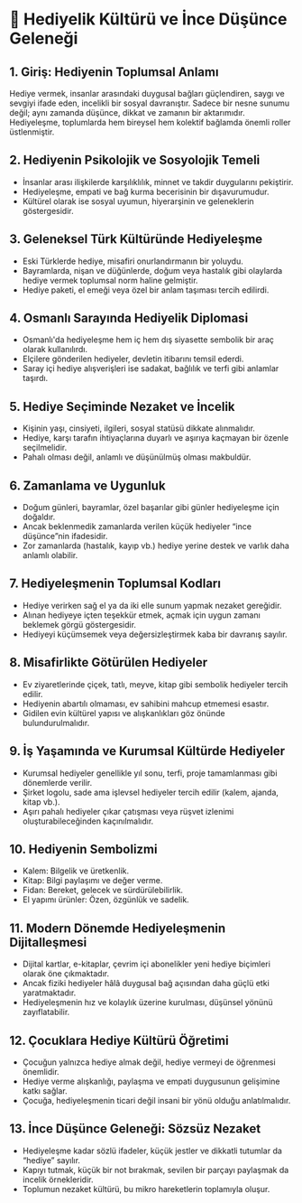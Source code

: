 # 🎁 Hediyelik Kültürü ve İnce Düşünce Geleneği

## 1. Giriş: Hediyenin Toplumsal Anlamı

Hediye vermek, insanlar arasındaki duygusal bağları güçlendiren, saygı ve sevgiyi ifade eden, incelikli bir sosyal davranıştır. Sadece bir nesne sunumu değil; aynı zamanda düşünce, dikkat ve zamanın bir aktarımıdır. Hediyeleşme, toplumlarda hem bireysel hem kolektif bağlamda önemli roller üstlenmiştir.

## 2. Hediyenin Psikolojik ve Sosyolojik Temeli

- İnsanlar arası ilişkilerde karşılıklılık, minnet ve takdir duygularını pekiştirir.
- Hediyeleşme, empati ve bağ kurma becerisinin bir dışavurumudur.
- Kültürel olarak ise sosyal uyumun, hiyerarşinin ve geleneklerin göstergesidir.

## 3. Geleneksel Türk Kültüründe Hediyeleşme

- Eski Türklerde hediye, misafiri onurlandırmanın bir yoluydu.
- Bayramlarda, nişan ve düğünlerde, doğum veya hastalık gibi olaylarda hediye vermek toplumsal norm haline gelmiştir.
- Hediye paketi, el emeği veya özel bir anlam taşıması tercih edilirdi.

## 4. Osmanlı Sarayında Hediyelik Diplomasi

- Osmanlı'da hediyeleşme hem iç hem dış siyasette sembolik bir araç olarak kullanılırdı.
- Elçilere gönderilen hediyeler, devletin itibarını temsil ederdi.
- Saray içi hediye alışverişleri ise sadakat, bağlılık ve terfi gibi anlamlar taşırdı.

## 5. Hediye Seçiminde Nezaket ve İncelik

- Kişinin yaşı, cinsiyeti, ilgileri, sosyal statüsü dikkate alınmalıdır.
- Hediye, karşı tarafın ihtiyaçlarına duyarlı ve aşırıya kaçmayan bir özenle seçilmelidir.
- Pahalı olması değil, anlamlı ve düşünülmüş olması makbuldür.

## 6. Zamanlama ve Uygunluk

- Doğum günleri, bayramlar, özel başarılar gibi günler hediyeleşme için doğaldır.
- Ancak beklenmedik zamanlarda verilen küçük hediyeler “ince düşünce”nin ifadesidir.
- Zor zamanlarda (hastalık, kayıp vb.) hediye yerine destek ve varlık daha anlamlı olabilir.

## 7. Hediyeleşmenin Toplumsal Kodları

- Hediye verirken sağ el ya da iki elle sunum yapmak nezaket gereğidir.
- Alınan hediyeye içten teşekkür etmek, açmak için uygun zamanı beklemek görgü göstergesidir.
- Hediyeyi küçümsemek veya değersizleştirmek kaba bir davranış sayılır.

## 8. Misafirlikte Götürülen Hediyeler

- Ev ziyaretlerinde çiçek, tatlı, meyve, kitap gibi sembolik hediyeler tercih edilir.
- Hediyenin abartılı olmaması, ev sahibini mahcup etmemesi esastır.
- Gidilen evin kültürel yapısı ve alışkanlıkları göz önünde bulundurulmalıdır.

## 9. İş Yaşamında ve Kurumsal Kültürde Hediyeler

- Kurumsal hediyeler genellikle yıl sonu, terfi, proje tamamlanması gibi dönemlerde verilir.
- Şirket logolu, sade ama işlevsel hediyeler tercih edilir (kalem, ajanda, kitap vb.).
- Aşırı pahalı hediyeler çıkar çatışması veya rüşvet izlenimi oluşturabileceğinden kaçınılmalıdır.

## 10. Hediyenin Sembolizmi

- Kalem: Bilgelik ve üretkenlik.
- Kitap: Bilgi paylaşımı ve değer verme.
- Fidan: Bereket, gelecek ve sürdürülebilirlik.
- El yapımı ürünler: Özen, özgünlük ve sadelik.

## 11. Modern Dönemde Hediyeleşmenin Dijitalleşmesi

- Dijital kartlar, e-kitaplar, çevrim içi abonelikler yeni hediye biçimleri olarak öne çıkmaktadır.
- Ancak fiziki hediyeler hâlâ duygusal bağ açısından daha güçlü etki yaratmaktadır.
- Hediyeleşmenin hız ve kolaylık üzerine kurulması, düşünsel yönünü zayıflatabilir.

## 12. Çocuklara Hediye Kültürü Öğretimi

- Çocuğun yalnızca hediye almak değil, hediye vermeyi de öğrenmesi önemlidir.
- Hediye verme alışkanlığı, paylaşma ve empati duygusunun gelişimine katkı sağlar.
- Çocuğa, hediyeleşmenin ticari değil insani bir yönü olduğu anlatılmalıdır.

## 13. İnce Düşünce Geleneği: Sözsüz Nezaket

- Hediyeleşme kadar sözlü ifadeler, küçük jestler ve dikkatli tutumlar da “hediye” sayılır.
- Kapıyı tutmak, küçük bir not bırakmak, sevilen bir parçayı paylaşmak da incelik örnekleridir.
- Toplumun nezaket kültürü, bu mikro hareketlerin toplamıyla oluşur.
